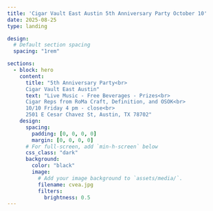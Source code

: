 ```yaml
--- 
title: 'Cigar Vault East Austin 5th Anniversary Party October 10'
date: 2025-08-25
type: landing

design:
  # Default section spacing
  spacing: "1rem"

sections:
  - block: hero
    content:
      title: "5th Anniversary Party<br>
      Cigar Vault East Austin"
      text: "Live Music - Free Beverages - Prizes<br>
      Cigar Reps from RoMa Craft, Definition, and OSOK<br>
      10/10 Friday 4 pm - close<br>
      2501 E Cesar Chavez St, Austin, TX 78702"
    design:
      spacing:
        padding: [0, 0, 0, 0]
        margin: [0, 0, 0, 0]
      # For full-screen, add `min-h-screen` below
      css_class: "dark"
      background:
        color: "black"
        image:
          # Add your image background to `assets/media/`.
          filename: cvea.jpg
          filters:
            brightness: 0.5        
---
```

